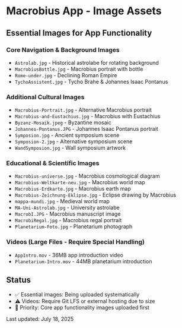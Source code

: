 # Macrobius App - Image Assets

## Essential Images for App Functionality

### Core Navigation & Background Images
- `Astrolab.jpg` - Historical astrolabe for rotating background
- `MacrobiusBottle.jpg` - Macrobius portrait with bottle
- `Rome-under.jpg` - Declining Roman Empire
- `TychoAssistent.jpg` - Tycho Brahe & Johannes Isaac Pontanus

### Additional Cultural Images
- `Macrobius-Portrait.jpg` - Alternative Macrobius portrait
- `Macrobius-and-Eustachius.jpg` - Macrobius with Eustachius
- `Byzanz-Mosaik.jpeg` - Byzantine mosaic
- `Johannes-Pontanus.JPG` - Johannes Isaac Pontanus portrait
- `Symposion.jpg` - Ancient symposium scene
- `Symposion-2.jpg` - Alternative symposium scene
- `WandSymposion.jpg` - Wall symposium artwork

### Educational & Scientific Images
- `Macrobius-universe.jpg` - Macrobius cosmological diagram
- `Macrobius-Weltkarte-neu.jpg` - Macrobius world map
- `Macrobius-Erdkarte.jpg` - Macrobius earth map
- `Macrobius-Zeichnung-Eklipse.jpg` - Eclipse drawing by Macrobius
- `mappa-mundi.jpg` - Medieval world map
- `MA-Uni-Astrolab.jpg` - University astrolabe
- `MacrobI.JPG` - Macrobius manuscript image
- `MacrobiRegal.jpg` - Macrobius regal portrait
- `Planetarium-Foto.jpg` - Planetarium photograph

### Videos (Large Files - Require Special Handling)
- `AppIntro.mov` - 36MB app introduction video
- `Planetarium-Intro.mov` - 44MB planetarium introduction

## Status
- ✅ Essential images: Being uploaded systematically
- ⚠️ Videos: Require Git LFS or external hosting due to size
- 🎯 Priority: Core app functionality images uploaded first

Last updated: July 18, 2025
